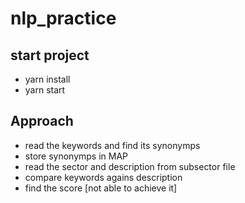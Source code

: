 # nlp_practice

## start project
- yarn install
- yarn start

## Approach
- read the keywords and find its synonymps
- store synonymps in MAP
- read the sector and description from subsector file
- compare keywords agains description
- find the score [not able to achieve it]
